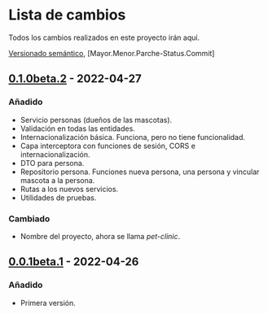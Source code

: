 # Lista de cambios
Todos los cambios realizados en este proyecto irán aquí.

[Versionado semántico](https://semver.org/spec/v2.0.0.html), [Mayor.Menor.Parche-Status.Commit]


## [0.1.0beta.2](#) - 2022-04-27
### Añadido
- Servicio personas (dueños de las mascotas).
- Validación en todas las entidades.
- Internacionalización básica. Funciona, pero no tiene funcionalidad.
- Capa interceptora con funciones de sesión, CORS e internacionalización.
- DTO para persona.
- Repositorio persona. Funciones nueva persona, una persona y vincular mascota a la persona.
- Rutas a los nuevos servicios.
- Utilidades de pruebas.

### Cambiado
- Nombre del proyecto, ahora se llama _pet-clinic_.

## [0.0.1beta.1](#) - 2022-04-26
### Añadido
- Primera versión.